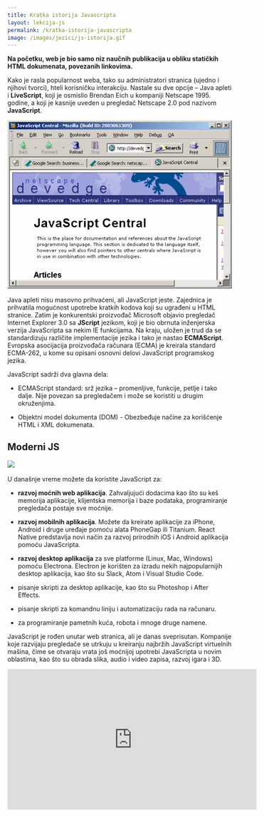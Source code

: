 ```yaml
---
title: Kratka istorija Javascripta
layout: lekcija-js
permalink: /kratka-istorija-javascripta
image: /images/jezici/js-istorija.gif
---
```


**Na početku, web je bio samo niz naučnih publikacija u obliku statičkih HTML dokumenata, povezanih linkovima.**

Kako je rasla popularnost weba, tako su administratori stranica (ujedno i njihovi tvorci), hteli korisničku interakciju. Nastale su dve opcije – Java apleti i **LiveScript**, koji je osmislio Brendan Eich u kompaniji Netscape 1995. godine, a koji je kasnije uveden u pregledač Netscape 2.0 pod nazivom **JavaScript**.

![](/images/jezici/js-istorija.gif)

Java apleti nisu masovno prihvaćeni, ali JavaScript jeste. Zajednica je prihvatila mogućnost upotrebe kratkih kodova koji su ugrađeni u HTML stranice. Zatim je konkurentski proizvođač Microsoft objavio pregledač Internet Explorer 3.0 sa **JScript** jezikom, koji je bio obrnuta inženjerska verzija JavaScripta sa nekim IE funkcijama. Na kraju, uložen je trud da se standardizuju različite implementacije jezika i tako je nastao **ECMAScript**. Evropska asocijacija proizvođača računara (ECMA) je kreirala standard ECMA-262, u kome su opisani osnovni delovi JavaScript programskog jezika.

JavaScript sadrži dva glavna dela:

- ECMAScript standard: srž jezika – promenljive, funkcije, petlje i tako dalje. Nije povezan sa pregledačem i može se koristiti u drugim okruženjima.

- Objektni model dokumenta (DOM) - Obezbeđuje načine za korišćenje HTML i XML dokumenata.

## Moderni JS

![](http://www.jstips.co/assets/images/jstips-animation.gif)

U današnje vreme možete da koristite JavaScript za:

- **razvoj moćnih web aplikacija**. Zahvaljujući dodacima kao što su keš memorija aplikacije, klijentska memorija i baze podataka, programiranje pregledača postaje sve moćnije.

- **razvoj mobilnih aplikacija**. Možete da kreirate aplikacije za iPhone, Android i druge uređaje pomoću alata PhoneGap ili Titanium. React Native predstavlja novi način za razvoj prirodnih iOS i Android aplikacija pomoću JavaScripta.

- **razvoj desktop aplikacija** za sve platforme (Linux, Mac, Windows) pomoću Electrona. Electron je korišten za izradu nekih najpopularnijih desktop aplikacija, kao što su Slack, Atom i Visual Studio Code.

- pisanje skripti za desktop aplikacije, kao što su Photoshop i After Effects.

- pisanje skripti za komandnu liniju i automatizaciju rada na računaru.

- za programiranje pametnih kuća, robota i mnoge druge namene.

JavaScript je rođen unutar web stranica, ali je danas sveprisutan. Kompanije koje razvijaju pregledače se utrkuju u kreiranju najbržih JavaScript virtuelnih mašina, čime se otvaraju vrata još moćnijoj upotrebi JavaScripta u novim oblastima, kao što su obrada slika, audio i video zapisa, razvoj igara i 3D.

<iframe width="560" height="315" src="https://www.youtube.com/embed/E1c1wXOheFk" frameborder="0" allow="autoplay; encrypted-media" allowfullscreen></iframe>
